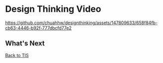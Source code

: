 # Design Thinking Video

https://github.com/chuahhw/designthinking/assets/147809633/658f84fb-cb63-4446-b92f-777dbcfd77e2

<h2>What's Next</h2>

<a href="https://github.com/chuahhw/tis">Back to TIS</a>














